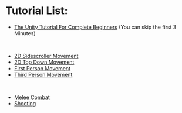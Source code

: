 # Tutorial List:

 - [ The Unity Tutorial For Complete Beginners](https://youtu.be/XtQMytORBmM) (You can skip the first 3 Minutes)
 
 <br>
 
- [2D Sidescroller Movement](https://youtu.be/dwcT-Dch0bA)
- [2D Top Down Movement](https://youtu.be/u8tot-X_RBI)
- [First Person Movement](https://youtu.be/f473C43s8nE)
- [Third Person Movement](https://youtu.be/UCwwn2q4Vys)

<br>

- [Melee Combat](https://youtu.be/sPiVz1k-fEs)
- [Shooting](https://youtu.be/THnivyG0Mvo)
